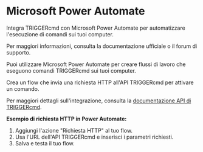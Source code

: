 # Microsoft Power Automate

Integra TRIGGERcmd con Microsoft Power Automate per automatizzare l'esecuzione di comandi sui tuoi computer.

Per maggiori informazioni, consulta la documentazione ufficiale o il forum di supporto.

Puoi utilizzare Microsoft Power Automate per creare flussi di lavoro che eseguono comandi TRIGGERcmd sui tuoi computer.

Crea un flow che invia una richiesta HTTP all'API TRIGGERcmd per attivare un comando.

Per maggiori dettagli sull'integrazione, consulta la [documentazione API di TRIGGERcmd](./API/TriggerCommand.md).

**Esempio di richiesta HTTP in Power Automate:**

1. Aggiungi l'azione "Richiesta HTTP" al tuo flow.
2. Usa l'URL dell'API TRIGGERcmd e inserisci i parametri richiesti.
3. Salva e testa il tuo flow.
